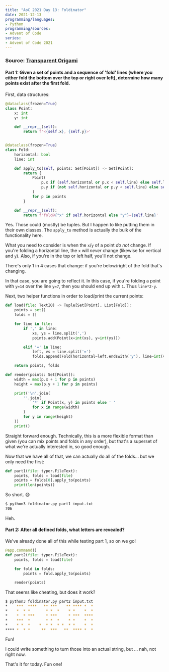 ```yaml
---
title: "AoC 2021 Day 13: Foldinator"
date: 2021-12-13
programming/languages:
- Python
programming/sources:
- Advent of Code
series:
- Advent of Code 2021
---
```

### Source: [Transparent Origami](https://adventofcode.com/2021/day/13)

#### **Part 1:** Given a set of points and a sequence of 'fold' lines (where you either fold the bottom over the top or right over left), determine how many points exist after the first fold. 

<!--more-->

First, data structures:

```python
@dataclass(frozen=True)
class Point:
    x: int
    y: int

    def __repr__(self):
        return f'<{self.x}, {self.y}>'


@dataclass(frozen=True)
class Fold:
    horizontal: bool
    line: int

    def apply_to(self, points: Set[Point]) -> Set[Point]:
        return {
            Point(
                p.x if (self.horizontal or p.x < self.line) else self.line * 2 - p.x,
                p.y if (not self.horizontal or p.y < self.line) else self.line * 2 - p.y
            )
            for p in points
        }

    def __repr__(self):
        return f'fold@{"x" if self.horizontal else "y"}={self.line}'
```

Yes. Those could (mostly) be tuples. But I happen to like putting them in their own classes. The `apply_to` method is actually the bulk of the functionality here. 

What you need to consider is when the `x`/`y` of a point *do not* change. If you're folding a horizontal line, the `x` will *never* change (likewise for vertical and `y`). Also, if you're in the top or left half, you'll not change. 

There's only 1 in 4 cases that change: if you're below/right of the fold that's changing. 

In that case, you are going to reflect it. In this case, if you're folding a point with `y=14` over the line `y=7`, then you should end up with `1`. Thus `line*2-y`. 

Next, two helper functions in order to load/print the current points:

```python
def load(file: TextIO) -> Tuple[Set[Point], List[Fold]]:
    points = set()
    folds = []

    for line in file:
        if ',' in line:
            xs, ys = line.split(',')
            points.add(Point(x=int(xs), y=int(ys)))

        elif '=' in line:
            left, vs = line.split('=')
            folds.append(Fold(horizontal=left.endswith('y'), line=int(vs)))

    return points, folds

def render(points: Set[Point]):
    width = max(p.x + 1 for p in points)
    height = max(p.y + 1 for p in points)

    print('\n'.join(
        ''.join(
            '*' if Point(x, y) in points else ' '
            for x in range(width)
        )
        for y in range(height)
    ))
    print()
```

Straight forward enough. Technically, this is a more flexible format than given (you can mix points and folds in any order), but that's a superset of what we're actually interested in, so good enough. 

Now that we have all of that, we can actually do all of the folds... but we only need the first:

```python
def part1(file: typer.FileText):
    points, folds = load(file)
    points = folds[0].apply_to(points)
    print(len(points))
```

So short. :smile:

```bash
$ python3 foldinator.py part1 input.txt
706
```

Heh. 

#### **Part 2:** After all defined folds, what letters are revealed?

We've already done all of this while testing part 1, so on we go!

```python
@app.command()
def part2(file: typer.FileText):
    points, folds = load(file)

    for fold in folds:
        points = fold.apply_to(points)

    render(points)
```

That seems like cheating, but does it work?

```bash
$ python3 foldinator.py part2 input.txt
*    ***  ****   ** ***    ** **** *  *
*    *  * *       * *  *    * *    *  *
*    *  * ***     * ***     * ***  ****
*    ***  *       * *  *    * *    *  *
*    * *  *    *  * *  * *  * *    *  *
**** *  * *     **  ***   **  **** *  *
```

Fun! 

I could write something to turn those into an actual string, but ... nah, not right now. 

That's it for today. Fun one!